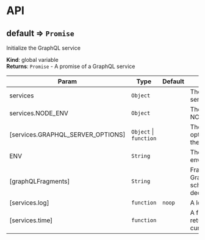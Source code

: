 # API
<a name="default"></a>

## default ⇒ <code>Promise</code>
Initialize the GraphQL service

**Kind**: global variable  
**Returns**: <code>Promise</code> - A promise of a GraphQL service  

| Param | Type | Default | Description |
| --- | --- | --- | --- |
| services | <code>Object</code> |  | The services the server depends on |
| services.NODE_ENV | <code>Object</code> |  | The injected NODE_ENV value |
| [services.GRAPHQL_SERVER_OPTIONS] | <code>Object</code> \| <code>function</code> |  | The GraphQL options to pass to the server |
| ENV | <code>String</code> |  | The process environment |
| [graphQLFragments] | <code>String</code> |  | Fragments of GraphQL schemas/resolvers declaration |
| [services.log] | <code>function</code> | <code>noop</code> | A logging function |
| [services.time] | <code>function</code> |  | A function returning the current timestamp |

